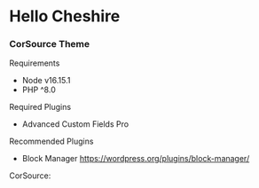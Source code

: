 
# Hello Cheshire

### CorSource Theme

Requirements
- Node v16.15.1
- PHP ^8.0

Required Plugins
- Advanced Custom Fields Pro

Recommended Plugins
- Block Manager https://wordpress.org/plugins/block-manager/

CorSource: